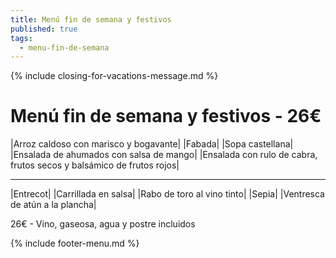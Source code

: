 ```yaml
---
title: Menú fin de semana y festivos
published: true
tags:
  - menu-fin-de-semana
---
```


{% include closing-for-vacations-message.md %}

# Menú fin de semana y festivos - 26€

|Arroz caldoso con marisco y bogavante|
|Fabada|
|Sopa castellana|
|Ensalada de ahumados con salsa de mango|
|Ensalada con rulo de cabra, frutos secos y balsámico de frutos rojos|


------

|Entrecot|
|Carrillada en salsa|
|Rabo de toro al vino tinto|
|Sepia|
|Ventresca de atún a la plancha|

<!-- |Cordero asado|eligiendo este segundo plato se añade 10€ al menú, en total 34€| -->

26€ - Vino, gaseosa, agua y postre incluidos

{% include footer-menu.md %}
